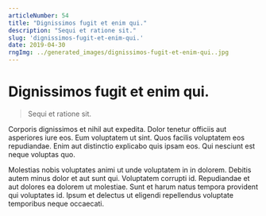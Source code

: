 ```yaml
---
articleNumber: 54
title: "Dignissimos fugit et enim qui."
description: "Sequi et ratione sit."
slug: 'dignissimos-fugit-et-enim-qui.'
date: 2019-04-30
rngImg: ../generated_images/dignissimos-fugit-et-enim-qui..jpg
---
```


# Dignissimos fugit et enim qui.

> Sequi et ratione sit.

Corporis dignissimos et nihil aut expedita. Dolor tenetur officiis aut asperiores iure eos. Eum voluptatem ut sint. Quos facilis voluptatem eos repudiandae. Enim aut distinctio explicabo quis ipsam eos. Qui nesciunt est neque voluptas quo.
 Molestias nobis voluptates animi ut unde voluptatem in in dolorem. Debitis autem minus dolor et aut sunt qui. Voluptatem corrupti id. Repudiandae et aut dolores ea dolorem ut molestiae. Sunt et harum natus tempora provident qui voluptates id. Ipsum et delectus ut eligendi repellendus voluptate temporibus neque occaecati.
